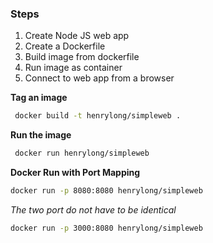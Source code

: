 ### Steps



1. Create Node JS web app
2. Create a Dockerfile
3. Build image from dockerfile
4. Run image as container
5. Connect to web app from a browser



**Tag an image**

```bash
 docker build -t henrylong/simpleweb .
```



**Run the image**

```bash
 docker run henrylong/simpleweb
```



**Docker Run with Port Mapping**

```bash
docker run -p 8080:8080 henrylong/simpleweb
```

*The two port do not have to be identical*

```bash
docker run -p 3000:8080 henrylong/simpleweb
```













